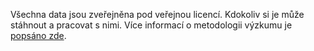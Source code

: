 Všechna data jsou zveřejněna pod veřejnou licencí. Kdokoliv si je může stáhnout a pracovat s nimi. Více informací o metodologii výzkumu je [popsáno zde](/research-and-methodology "Research and Methodology").
